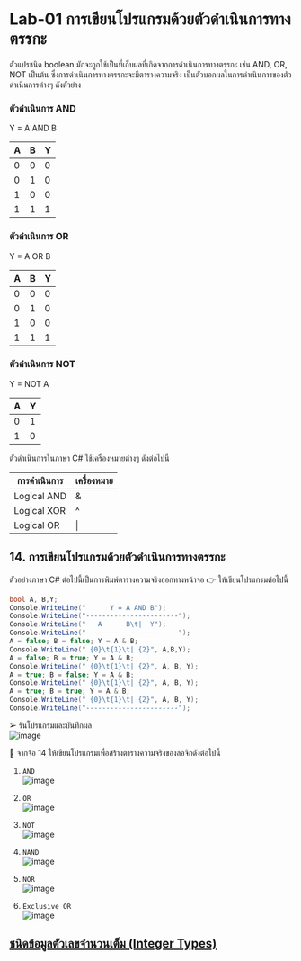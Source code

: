 # Lab-01 การเขียนโปรแกรมด้วยตัวดำเนินการทางตรรกะ

ตัวแปรชนิด boolean มักจะถูกใช้เป็นที่เก็บผลที่เกิดจากการดำเนินการทางตรรกะ เช่น AND, OR, NOT เป็นต้น ซึ่งการดำเนินการทางตรรกะจะมีตารางความจริง เป็นตัวบอกผลในการดำเนินการของตัวดำเนินการต่างๆ ดังตัวย่าง

### ตัวดำเนินการ AND

Y = A AND B

| A | B | Y |
|---|---|---|
| 0 | 0 | 0 |
| 0 | 1 | 0 |
| 1 | 0 | 0 |
| 1 | 1 | 1 |

### ตัวดำเนินการ OR

Y = A OR B

| A | B | Y |
|---|---|---|
| 0 | 0 | 0 |
| 0 | 1 | 0 |
| 1 | 0 | 0 |
| 1 | 1 | 1 |

### ตัวดำเนินการ NOT

Y = NOT A

| A | Y |
|--|--|
| 0 | 1 |
| 1 | 0 |

ตัวดำเนินการในภาษา C#
ใช้เครื่องหมายต่างๆ ดังต่อไปนี้

| การดำเนินการ | เครื่องหมาย |
|------------|-----------|
| Logical AND | & |
| Logical XOR | ^ |
| Logical OR | \| |

## 14. การเขียนโปรแกรมด้วยตัวดำเนินการทางตรรกะ

ตัวอย่างภาษา C# ต่อไปนี้เป็นการพิมพ์ตารางความจริงออกทางหน้าจอ
👉 ให้เขียนโปรแกรมต่อไปนี้

```csharp
bool A, B,Y;
Console.WriteLine("      Y = A AND B");
Console.WriteLine("-----------------------");
Console.WriteLine("   A      B\t|  Y");
Console.WriteLine("-----------------------");
A = false; B = false; Y = A & B;
Console.WriteLine(" {0}\t{1}\t| {2}", A,B,Y);
A = false; B = true; Y = A & B;
Console.WriteLine(" {0}\t{1}\t| {2}", A, B, Y);
A = true; B = false; Y = A & B;
Console.WriteLine(" {0}\t{1}\t| {2}", A, B, Y);
A = true; B = true; Y = A & B;
Console.WriteLine(" {0}\t{1}\t| {2}", A, B, Y);
Console.WriteLine("-----------------------");
```

➢ รันโปรแกรมและบันทึกผล<br>
![image](https://user-images.githubusercontent.com/115067018/233424058-32743cbe-8464-468e-8142-ce6e3f6920f2.png)

 
👷 จากจ้อ 14 ให้เขียนโปรแกรมเพื่อสร้างตารางความจริงของลอจิกดังต่อไปนี้

1. `AND`<br>
![image](https://user-images.githubusercontent.com/115067018/233424148-8c5091f2-de82-44d5-b601-4461d7ec8a1f.png)

2. `OR`<br>
![image](https://user-images.githubusercontent.com/115067018/233424229-29dd1eb5-c832-430c-a73b-62775c8a7023.png)

3. `NOT`<br>
![image](https://user-images.githubusercontent.com/115067018/233424283-5995779d-b882-4b79-b5b3-c1acb410826e.png)

4. `NAND`<br>
![image](https://user-images.githubusercontent.com/115067018/233424364-95446824-a963-4eb3-b2aa-ed14d0a12021.png)

5. `NOR`<br>
![image](https://user-images.githubusercontent.com/115067018/233424425-8e25248a-6a88-42e1-90b4-5ca0eb27ba8e.png)
6. `Exclusive OR`<br>
![image](https://user-images.githubusercontent.com/115067018/233424507-5c80d53c-754b-4114-9563-4b0fae9a5ea1.png)


## [ชนิดข้อมูลตัวเลขจำนวนเต็ม (Integer Types)](./Lab-01-part-15.md)
